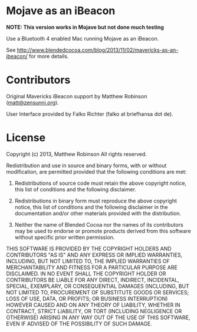 Mojave as an iBeacon
===

**NOTE: This version works in Mojave but not done much testing**

Use a Bluetooth 4 enabled Mac running Mojave as an iBeacon.

See http://www.blendedcocoa.com/blog/2013/11/02/mavericks-as-an-ibeacon/ for more details.


Contributors
===

Original Mavericks iBeacon support by Matthew Robinson (matt@zensunni.org).

User Interface provided by Falko Richter (falko at briefhansa dot de).

License
===

Copyright (c) 2013, Matthew Robinson
All rights reserved.

Redistribution and use in source and binary forms, with or without modification,
are permitted provided that the following conditions are met:

1. Redistributions of source code must retain the above copyright notice, this
   list of conditions and the following disclaimer.

2. Redistributions in binary form must reproduce the above copyright notice,
   this list of conditions and the following disclaimer in the documentation
   and/or other materials provided with the distribution.

3. Neither the name of Blended Cocoa nor the names of its contributors may
   be used to endorse or promote products derived from this software without
   specific prior written permission.

THIS SOFTWARE IS PROVIDED BY THE COPYRIGHT HOLDERS AND CONTRIBUTORS "AS IS" AND
ANY EXPRESS OR IMPLIED WARRANTIES, INCLUDING, BUT NOT LIMITED TO, THE IMPLIED
WARRANTIES OF MERCHANTABILITY AND FITNESS FOR A PARTICULAR PURPOSE ARE
DISCLAIMED.  IN NO EVENT SHALL THE COPYRIGHT HOLDER OR CONTRIBUTORS BE LIABLE
FOR ANY DIRECT, INDIRECT, INCIDENTAL, SPECIAL, EXEMPLARY, OR CONSEQUENTIAL
DAMAGES (INCLUDING, BUT NOT LIMITED TO, PROCUREMENT OF SUBSTITUTE GOODS OR
SERVICES; LOSS OF USE, DATA, OR PROFITS; OR BUSINESS INTERRUPTION) HOWEVER
CAUSED AND ON ANY THEORY OF LIABILITY, WHETHER IN CONTRACT, STRICT LIABILITY,
OR TORT (INCLUDING NEGLIGENCE OR OTHERWISE) ARISING IN ANY WAY OUT OF THE USE
OF THIS SOFTWARE, EVEN IF ADVISED OF THE POSSIBILITY OF SUCH DAMAGE.
